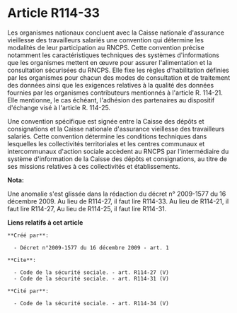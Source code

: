 # Article R114-33

Les organismes nationaux concluent avec la Caisse nationale d'assurance vieillesse des travailleurs salariés une convention
qui détermine les modalités de leur participation au RNCPS. Cette convention précise notamment les caractéristiques
techniques des systèmes d'informations que les organismes mettent en œuvre pour assurer l'alimentation et la consultation
sécurisées du RNCPS. Elle fixe les règles d'habilitation définies par les organismes pour chacun des modes de consultation et
de traitement des données ainsi que les exigences relatives à la qualité des données fournies par les organismes
contributeurs mentionnés à l'article R. 114-21. Elle mentionne, le cas échéant, l'adhésion des partenaires au dispositif
d'échange visé à l'article R. 114-25. 

Une convention spécifique est signée entre la Caisse des dépôts et consignations et la Caisse nationale d'assurance
vieillesse des travailleurs salariés. Cette convention détermine les conditions techniques dans lesquelles les collectivités
territoriales et les centres communaux et intercommunaux d'action sociale accèdent au RNCPS par l'intermédiaire du système
d'information de la Caisse des dépôts et consignations, au titre de ses missions relatives à ces collectivités et
établissements.

**Nota:**

Une anomalie s'est glissée dans la rédaction du décret n° 2009-1577 du 16 décembre 2009. Au lieu de R114-27, il faut lire
R114-33. Au lieu de R114-21, il faut lire R114-27, Au lieu de R114-25, il faut lire R114-31.

**Liens relatifs à cet article**

	**Créé par**:

	  - Décret n°2009-1577 du 16 décembre 2009 - art. 1

	**Cite**:

	  - Code de la sécurité sociale. - art. R114-27 (V)
	  - Code de la sécurité sociale. - art. R114-31 (V)

	**Cité par**:

	  - Code de la sécurité sociale. - art. R114-34 (V)
